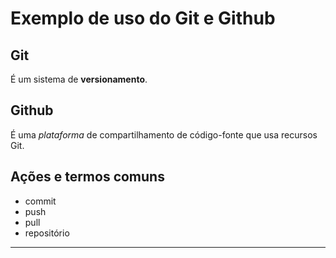 # Exemplo de uso do Git e Github

## Git

É um sistema de **versionamento**.

## Github

É uma _plataforma_ de compartilhamento de código-fonte que usa recursos Git.

## Ações e termos comuns 

- commit
- push
- pull
- repositório 

---

